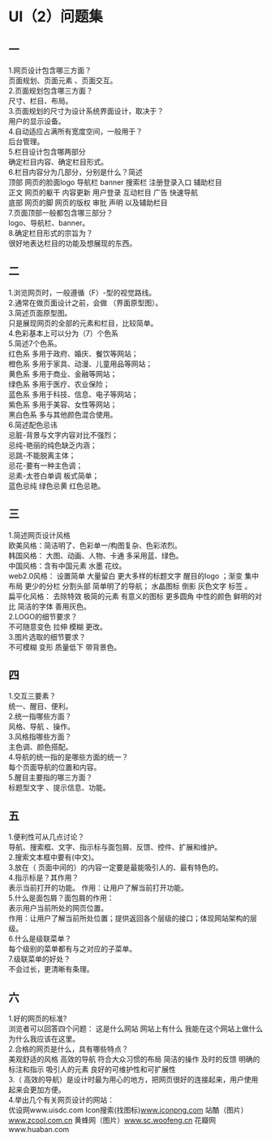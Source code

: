 # UI（2）问题集
## 一
1.网页设计包含哪三方面？  
页面规划、页面元素 、页面交互。  
2.页面规划包含哪三方面？   
 尺寸、栏目、布局。  
3.页面规划的尺寸为设计系统界面设计，取决于？   
 用户的显示设备。  
4.自动适应占满所有宽度空间，一般用于？      
后台管理。  
5.栏目设计包含哪两部分  
确定栏目内容、确定栏目形式。  
6.栏目内容分为几部分，分别是什么？简述     
顶部 网页的脸面logo 导航栏 banner 搜索栏 注册登录入口 辅助栏目   
正文 网页的躯干 内容更新 用户登录 互动栏目 广告 快速导航   
底部 网页的脚 网页的版权 审批 声明 以及辅助栏目  
7.页面顶部一般都包含哪三部分？  
logo、导航栏、banner。  
8.确定栏目形式的宗旨为？  
很好地表达栏目的功能及想展现的东西。
## 二
1.浏览网页时，一般遵循（F）-型的视觉路线。  
2.通常在做页面设计之前，会做   （界面原型图）。  
3.简述页面原型图。  
只是展现网页的全部的元素和栏目，比较简单。  
4.色彩基本上可以分为（7）个色系  
5.简述7个色系。  
红色系 多用于政府、婚庆、餐饮等网站；  
橙色系 多用于家具、动漫、儿童用品等网站；  
黄色系 多用于商业、金融等网站；  
绿色系 多用于医疗、农业保险；  
蓝色系 多用于科技、信息、电子等网站；  
紫色系 多用于美容、女性等网站；  
黑白色系 多与其他颜色混合使用。  
6.简述配色忌讳  
忌脏-背景与文字内容对比不强烈；  
忌纯-艳丽的纯色缺乏内涵；  
忌跳-不能脱离主体；  
忌花-要有一种主色调；  
忌素-太苍白单调 板式简单；  
蓝色忌纯 绿色忌黄 红色忌艳。
## 三
1.简述网页设计风格  
欧美风格：简洁明了、色彩单一/构图复杂、色彩浓烈。  
韩国风格： 大图、动画、人物、卡通 多采用蓝、绿色。  
中国风格：含有中国元素 水墨 花纹。  
web2.0风格： 设置简单 大量留白 更大多样的标题文字  醒目的logo ；渐变 集中布局 更少的分栏  分割头部 简单明了的导航； 水晶图标 倒影 灰色文字 标签 。  
扁平化风格： 去除特效 极简的元素 有意义的图标 更多圆角 中性的颜色 鲜明的对比 简洁的字体 善用灰色。  
2.LOGO的细节要求？  
不可随意变色 拉伸 模糊 更改。  
3.图片选取的细节要求？  
不可模糊 变形 质量低下 带背景色。  
## 四
1.交互三要素？  
统一、醒目、便利。  
2.统一指哪些方面？  
风格、导航 、操作。  
3.风格指哪些方面？  
主色调、颜色搭配。  
4.导航的统一指的是哪些方面的统一？  
每个页面导航的位置和内容。  
5.醒目主要指的哪三方面？  
标题型文字 、提示信息、功能。
## 五
1.便利性可从几点讨论？  
导航、搜索框、文字、指示标与面包屑、反馈、控件、扩展和维护。  
2.搜索文本框中要有(中文)。  
3.放在（ 页面中间的）的内容一定要是最能吸引人的、最有特色的。  
4.指示标是？其作用？   
表示当前打开的功能。
作用：让用户了解当前打开功能。  
5.什么是面包屑？面包屑的作用：  
表示用户当前所处的网页位置。    
作用：让用户了解当前所处位置；提供返回各个层级的接口；体现网站架构的层级。  
6.什么是级联菜单？  
每个级别的菜单都有与之对应的子菜单。  
7.级联菜单的好处？  
不会过长，更清晰有条理。
## 六
1.好的网页的标准?  
浏览者可以回答四个问题： 这是什么网站 网站上有什么 我能在这个网站上做什么 为什么我应该在这里。  
2.合格的网页是什么，具有哪些特点？  
美观舒适的风格 高效的导航 符合大众习惯的布局 简洁的操作 及时的反馈 
明确的标注和指示 吸引人的元素 良好的可维护性和可扩展性  
3.（ 高效的导航）是设计时最为用心的地方，把网页很好的连接起来，用户使用起来会更加方便。  
4.举出几个有关网页设计的网站：  
优设网www.uisdc.com  Icon搜索(找图标)www.iconpng.com 站酷（图片）www.zcool.com.cn 黄蜂网（图片）www.sc.woofeng.cn 花瓣网www.huaban.com
